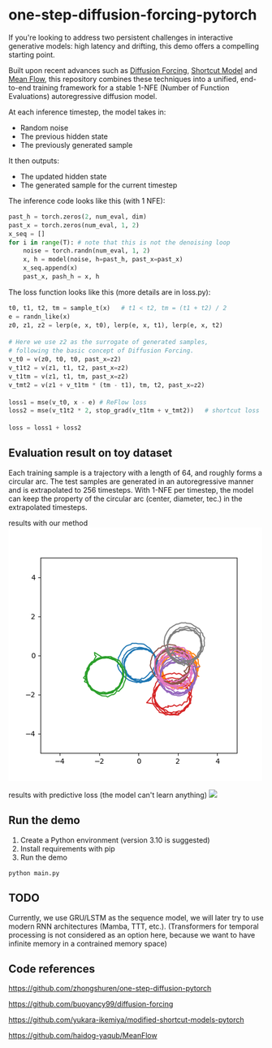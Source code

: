# one-step-diffusion-forcing-pytorch

If you're looking to address two persistent challenges in interactive generative models: high latency and drifting, this demo offers a compelling starting point.

Built upon recent advances such as [Diffusion Forcing](https://arxiv.org/abs/2407.01392), [Shortcut Model](https://arxiv.org/abs/2410.12557) and [Mean Flow](https://arxiv.org/abs/2505.13447), this repository combines these techniques into a unified, end-to-end training framework for a stable 1-NFE (Number of Function Evaluations) autoregressive diffusion model.

At each inference timestep, the model takes in:
- Random noise
- The previous hidden state
- The previously generated sample

It then outputs:
- The updated hidden state
- The generated sample for the current timestep

The inference code looks like this (with 1 NFE):

```python
past_h = torch.zeros(2, num_eval, dim)
past_x = torch.zeros(num_eval, 1, 2)
x_seq = []
for i in range(T): # note that this is not the denoising loop
    noise = torch.randn(num_eval, 1, 2)
    x, h = model(noise, h=past_h, past_x=past_x)
    x_seq.append(x)
    past_x, pash_h = x, h
```

The loss function looks like this (more details are in loss.py):
```python
t0, t1, t2, tm = sample_t(x)   # t1 < t2, tm = (t1 + t2) / 2
e = randn_like(x)
z0, z1, z2 = lerp(e, x, t0), lerp(e, x, t1), lerp(e, x, t2)

# Here we use z2 as the surrogate of generated samples,
# following the basic concept of Diffusion Forcing.
v_t0 = v(z0, t0, t0, past_x=z2)
v_t1t2 = v(z1, t1, t2, past_x=z2)
v_t1tm = v(z1, t1, tm, past_x=z2)
v_tmt2 = v(z1 + v_t1tm * (tm - t1), tm, t2, past_x=z2)

loss1 = mse(v_t0, x - e) # ReFlow loss
loss2 = mse(v_t1t2 * 2, stop_grad(v_t1tm + v_tmt2))   # shortcut loss

loss = loss1 + loss2
```

## Evaluation result on toy dataset

Each training sample is a trajectory with a length of 64, and roughly forms a circular arc.
The test samples are generated in an autoregressive manner and is extrapolated to 256 timesteps. With 1-NFE per timestep, the model can keep the property of the circular arc (center, diameter, tec.) in the extrapolated timesteps.

results with our method
![](assets/flow_forcing_1_19.png)

results with predictive loss (the model can't learn anything)
![](assets/deterministic_1_19.png)

## Run the demo
1. Create a Python environment (version 3.10 is suggested)
2. Install requirements with pip
3. Run the demo
```shell
python main.py
```

## TODO

Currently, we use GRU/LSTM as the sequence model, we will later try to use modern RNN architectures (Mamba, TTT, etc.). (Transformers for temporal processing is not considered as an option here, because we want to have infinite memory in a contrained memory space)

## Code references
https://github.com/zhongshuren/one-step-diffusion-pytorch

https://github.com/buoyancy99/diffusion-forcing

https://github.com/yukara-ikemiya/modified-shortcut-models-pytorch

https://github.com/haidog-yaqub/MeanFlow